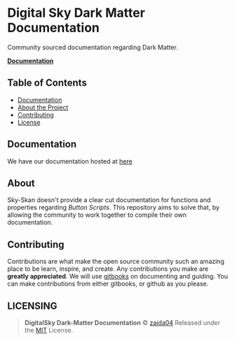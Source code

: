 # Digital Sky Dark Matter Documentation

Community sourced documentation regarding Dark Matter.

[**Documentation**](./)

## Table of Contents

* [Documentation](./#documentation)
* [About the Project](./#about)
* [Contributing](./#contributing)
* [License](./#LICENSING)

## Documentation

We have our documentation hosted at [here](https://zaida04.gitbook.io/darkmatter/)

## About

Sky-Skan doesn't provide a clear cut documentation for functions and properties regarding _Button Scripts_. This repository aims to solve that, by allowing the community to work together to compile their own documentation.

## Contributing

Contributions are what make the open source community such an amazing place to be learn, inspire, and create. Any contributions you make are **greatly appreciated**. We will use [gitbooks](https://www.gitbook.com/) on documenting and guiding. You can make contributions from either gitbooks, or github as you please.

## LICENSING

> **DigitalSky Dark-Matter Documentation** © [zaida04](https://github.com/zaida04) Released under the [MIT](https://github.com/zaida04/DigitalSky-DarkMatter-Documentation/blob/master/LICENSE) License.

